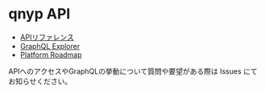 # qnyp API

- [APIリファレンス](http://developer.qnyp.com/)
- [GraphQL Explorer](https://graphql-explorer.qnyp.com/)
- [Platform Roadmap](https://github.com/qnyp/developer.qnyp.com/projects/1)

APIへのアクセスやGraphQLの挙動について質問や要望がある際は Issues にてお知らせください。
